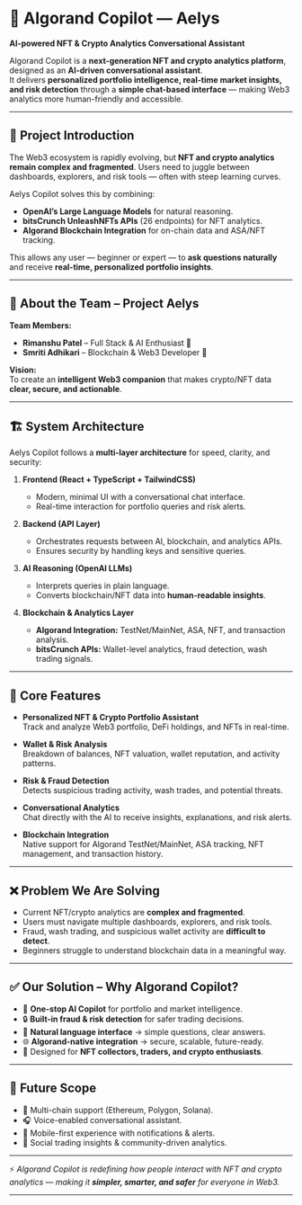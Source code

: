 # 📖 Algorand Copilot — Aelys

**AI-powered NFT & Crypto Analytics Conversational Assistant**

Algorand Copilot is a **next-generation NFT and crypto analytics platform**, designed as an **AI-driven conversational assistant**.  
It delivers **personalized portfolio intelligence, real-time market insights, and risk detection** through a **simple chat-based interface** — making Web3 analytics more human-friendly and accessible.

---

## 🚀 Project Introduction

The Web3 ecosystem is rapidly evolving, but **NFT and crypto analytics remain complex and fragmented**. Users need to juggle between dashboards, explorers, and risk tools — often with steep learning curves.

Aelys Copilot solves this by combining:

- **OpenAI’s Large Language Models** for natural reasoning.
- **bitsCrunch UnleashNFTs APIs** (26 endpoints) for NFT analytics.
- **Algorand Blockchain Integration** for on-chain data and ASA/NFT tracking.

This allows any user — beginner or expert — to **ask questions naturally** and receive **real-time, personalized portfolio insights**.

---

## 👥 About the Team – Project Aelys

**Team Members:**

- **Rimanshu Patel** – Full Stack & AI Enthusiast 🚀
- **Smriti Adhikari** – Blockchain & Web3 Developer 🔗

**Vision:**  
To create an **intelligent Web3 companion** that makes crypto/NFT data **clear, secure, and actionable**.

---

## 🏗️ System Architecture

Aelys Copilot follows a **multi-layer architecture** for speed, clarity, and security:

1. **Frontend (React + TypeScript + TailwindCSS)**

   - Modern, minimal UI with a conversational chat interface.
   - Real-time interaction for portfolio queries and risk alerts.

2. **Backend (API Layer)**

   - Orchestrates requests between AI, blockchain, and analytics APIs.
   - Ensures security by handling keys and sensitive queries.

3. **AI Reasoning (OpenAI LLMs)**

   - Interprets queries in plain language.
   - Converts blockchain/NFT data into **human-readable insights**.

4. **Blockchain & Analytics Layer**
   - **Algorand Integration:** TestNet/MainNet, ASA, NFT, and transaction analysis.
   - **bitsCrunch APIs:** Wallet-level analytics, fraud detection, wash trading signals.

---

## 🧩 Core Features

- **Personalized NFT & Crypto Portfolio Assistant**  
  Track and analyze Web3 portfolio, DeFi holdings, and NFTs in real-time.

- **Wallet & Risk Analysis**  
  Breakdown of balances, NFT valuation, wallet reputation, and activity patterns.

- **Risk & Fraud Detection**  
  Detects suspicious trading activity, wash trades, and potential threats.

- **Conversational Analytics**  
  Chat directly with the AI to receive insights, explanations, and risk alerts.

- **Blockchain Integration**  
  Native support for Algorand TestNet/MainNet, ASA tracking, NFT management, and transaction history.

---

## ❌ Problem We Are Solving

- Current NFT/crypto analytics are **complex and fragmented**.
- Users must navigate multiple dashboards, explorers, and risk tools.
- Fraud, wash trading, and suspicious wallet activity are **difficult to detect**.
- Beginners struggle to understand blockchain data in a meaningful way.

---

## ✅ Our Solution – Why Algorand Copilot?

- 🚀 **One-stop AI Copilot** for portfolio and market intelligence.
- 🔒 **Built-in fraud & risk detection** for safer trading decisions.
- 💬 **Natural language interface** → simple questions, clear answers.
- 🌐 **Algorand-native integration** → secure, scalable, future-ready.
- 🎯 Designed for **NFT collectors, traders, and crypto enthusiasts**.

---

## 🌟 Future Scope

- 🔮 Multi-chain support (Ethereum, Polygon, Solana).
- 🎧 Voice-enabled conversational assistant.
- 📱 Mobile-first experience with notifications & alerts.
- 🤝 Social trading insights & community-driven analytics.

---

⚡ _Algorand Copilot is redefining how people interact with NFT and crypto analytics — making it **simpler, smarter, and safer** for everyone in Web3._

---
